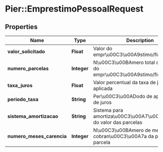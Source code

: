 # Pier::EmprestimoPessoalRequest

## Properties
Name | Type | Description | Notes
------------ | ------------- | ------------- | -------------
**valor_solicitado** | **Float** | Valor do empr\u00C3\u00A9stimo/financiamento | 
**numero_parcelas** | **Integer** | N\u00C3\u00BAmero total de parcelas do empr\u00C3\u00A9stimo/financiamento | 
**taxa_juros** | **Float** | Valor percentual da taxa de juros a ser aplicada | 
**periodo_taxa** | **String** | Per\u00C3\u00ADodo de aplica da taxa de juros | 
**sistema_amortizacao** | **String** | Sistema para amortiza\u00C3\u00A7\u00C3\u00A3o do valor das parcelas | 
**numero_meses_carencia** | **Integer** | N\u00C3\u00BAmero de meses para cobran\u00C3\u00A7a da primeira parcela | [optional] 


